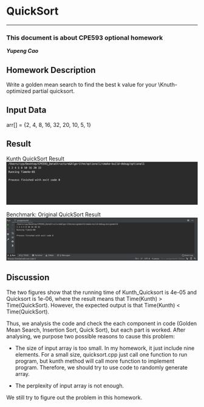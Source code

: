 # QuickSort
***
### This document is about CPE593 optional homework
***Yupeng Cao***

## Homework Description
Write a golden mean search to find the best k value for your \Knuth-optimized partial quicksort.

## Input Data
arr[] = {2, 4, 8, 16, 32, 20, 10, 5, 1}
## Result
Kunth QuickSort Result
![KnuthQuickSort](Result_Kunth.png)

Benchmark: Original QuickSort Result
![Benchmark](benchmark_quicksort.png)

## Discussion
The two figures show that the running time of Kunth_Quicksort is 4e-05 and Quicksort is 1e-06, where the result means that Time(Kunth) > Time(QuickSort). However, the expected output is that Time(Kunth) < Time(QuickSort). 

Thus, we analysis the code and check the each component in code (Golden Mean Search, Insertion Sort, Quick Sort), but each part is worked. After analysing, we purpose two possible reasons to cause this problem:

* The size of input array is too small. In my homework, it just include nine elements. For a small size, quicksort.cpp just call one function to run program, but kunth method will call more function to implement program. Therefore, we should try to use code to randomly generate array.

* The perplexity of input array is not enough. 

We still try to figure out the problem in this homework. 


  
